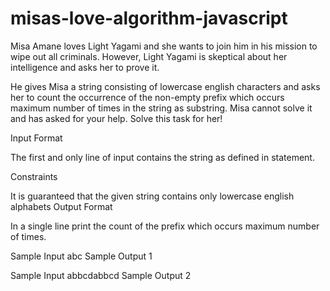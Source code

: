 # misas-love-algorithm-javascript
Misa Amane loves Light Yagami and she wants to join him in his mission to wipe out all criminals.
However, Light Yagami is skeptical about her intelligence and asks her to prove it.

He gives Misa a string consisting of lowercase english characters and asks her to count the 
occurrence of the non-empty prefix which occurs maximum number of times in the string as substring. 
Misa cannot solve it and has asked for your help. Solve this task for her!

Input Format

The first and only line of input contains the string as defined in statement.

Constraints

It is guaranteed that the given string contains only lowercase english alphabets
Output Format

In a single line print the count of the prefix which occurs maximum number of times.

Sample Input abc
Sample Output 1

Sample Input abbcdabbcd
Sample Output 2
